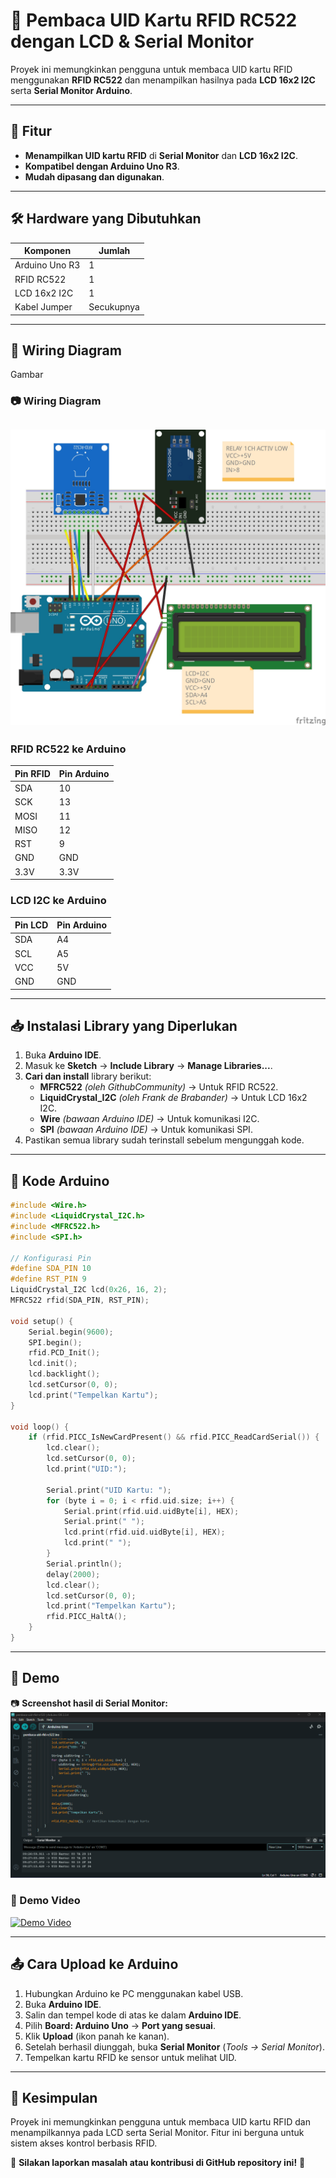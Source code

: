 # 📌 **Pembaca UID Kartu RFID RC522 dengan LCD & Serial Monitor**

Proyek ini memungkinkan pengguna untuk membaca UID kartu RFID menggunakan **RFID RC522** dan menampilkan hasilnya pada **LCD 16x2 I2C** serta **Serial Monitor Arduino**.

---

## 🚀 **Fitur**
- **Menampilkan UID kartu RFID** di **Serial Monitor** dan **LCD 16x2 I2C**.
- **Kompatibel dengan Arduino Uno R3**.
- **Mudah dipasang dan digunakan**.

---

## 🛠 **Hardware yang Dibutuhkan**
| Komponen       | Jumlah |
|---------------|--------|
| Arduino Uno R3 | 1 |
| RFID RC522    | 1 |
| LCD 16x2 I2C  | 1 |
| Kabel Jumper  | Secukupnya |

---

## 🔌 **Wiring Diagram**
Gambar
### 📷 Wiring Diagram
![Wiring Diagram](https://raw.githubusercontent.com/rickaux/project-keyless-kunci/refs/heads/devlopment/project%20keyless%20wiring%20diagram%20fritzing_bb.jpg)
---
### **RFID RC522 ke Arduino**
| Pin RFID | Pin Arduino |
|----------|------------|
| SDA      | 10 |
| SCK      | 13 |
| MOSI     | 11 |
| MISO     | 12 |
| RST      | 9 |
| GND      | GND |
| 3.3V     | 3.3V |

### **LCD I2C ke Arduino**
| Pin LCD | Pin Arduino |
|---------|------------|
| SDA     | A4 |
| SCL     | A5 |
| VCC     | 5V |
| GND     | GND |

---

## 📥 **Instalasi Library yang Diperlukan**
1. Buka **Arduino IDE**.
2. Masuk ke **Sketch** → **Include Library** → **Manage Libraries...**.
3. **Cari dan install** library berikut:
   - **MFRC522** *(oleh GithubCommunity)* → Untuk RFID RC522.
   - **LiquidCrystal_I2C** *(oleh Frank de Brabander)* → Untuk LCD 16x2 I2C.
   - **Wire** *(bawaan Arduino IDE)* → Untuk komunikasi I2C.
   - **SPI** *(bawaan Arduino IDE)* → Untuk komunikasi SPI.
4. Pastikan semua library sudah terinstall sebelum mengunggah kode.

---

## 📝 **Kode Arduino**
```cpp
#include <Wire.h>
#include <LiquidCrystal_I2C.h>
#include <MFRC522.h>
#include <SPI.h>

// Konfigurasi Pin
#define SDA_PIN 10
#define RST_PIN 9
LiquidCrystal_I2C lcd(0x26, 16, 2);
MFRC522 rfid(SDA_PIN, RST_PIN);

void setup() {
    Serial.begin(9600);
    SPI.begin();
    rfid.PCD_Init();
    lcd.init();
    lcd.backlight();
    lcd.setCursor(0, 0);
    lcd.print("Tempelkan Kartu");
}

void loop() {
    if (rfid.PICC_IsNewCardPresent() && rfid.PICC_ReadCardSerial()) {
        lcd.clear();
        lcd.setCursor(0, 0);
        lcd.print("UID:");

        Serial.print("UID Kartu: ");
        for (byte i = 0; i < rfid.uid.size; i++) {
            Serial.print(rfid.uid.uidByte[i], HEX);
            Serial.print(" ");
            lcd.print(rfid.uid.uidByte[i], HEX);
            lcd.print(" ");
        }
        Serial.println();
        delay(2000);
        lcd.clear();
        lcd.setCursor(0, 0);
        lcd.print("Tempelkan Kartu");
        rfid.PICC_HaltA();
    }
}
```

---

## 🎥 **Demo**
📷 **Screenshot hasil di Serial Monitor:**  
![Hasil di Serial Monitor](https://raw.githubusercontent.com/rickaux/pembaca-kartu-rfid-rc522/refs/heads/main/salah%20satu%20contoh%20uid%20di%20serial%20monitor.png)

### 🎥 Demo Video
[![Demo Video](https://img.youtube.com/vi/SuMWJamK6Lc/0.jpg)](https://youtu.be/SuMWJamK6Lc)

---

## 📤 **Cara Upload ke Arduino**
1. Hubungkan Arduino ke PC menggunakan kabel USB.
2. Buka **Arduino IDE**.
3. Salin dan tempel kode di atas ke dalam **Arduino IDE**.
4. Pilih **Board: Arduino Uno** → **Port yang sesuai**.
5. Klik **Upload** (ikon panah ke kanan).
6. Setelah berhasil diunggah, buka **Serial Monitor** (*Tools → Serial Monitor*).
7. Tempelkan kartu RFID ke sensor untuk melihat UID.

---

## 📌 **Kesimpulan**
Proyek ini memungkinkan pengguna untuk membaca UID kartu RFID dan menampilkannya pada LCD serta Serial Monitor. Fitur ini berguna untuk sistem akses kontrol berbasis RFID.

📢 **Silakan laporkan masalah atau kontribusi di GitHub repository ini!** 🚀

